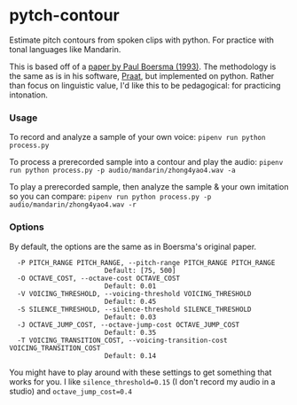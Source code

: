 # pytch-contour
Estimate pitch contours from spoken clips with python. For practice with tonal languages like Mandarin.

This is based off of a [paper by Paul Boersma (1993)](https://citeseerx.ist.psu.edu/viewdoc/download?doi=10.1.1.218.4956&rep=rep1&type=pdf). The methodology is the same as is in his software, [Praat](https://github.com/praat/praat), but implemented on python. Rather than focus on linguistic value, I'd like this to be pedagogical: for practicing intonation.

### Usage

To record and analyze a sample of your own voice:
`pipenv run python process.py`

To process a prerecorded sample into a contour and play the audio:
`pipenv run python process.py -p audio/mandarin/zhong4yao4.wav -a`

To play a prerecorded sample, then analyze the sample & your own imitation so you can compare:
`pipenv run python process.py -p audio/mandarin/zhong4yao4.wav -r`

### Options
By default, the options are the same as in Boersma's original paper. 

```
  -P PITCH_RANGE PITCH_RANGE, --pitch-range PITCH_RANGE PITCH_RANGE
                        Default: [75, 500]
  -O OCTAVE_COST, --octave-cost OCTAVE_COST
                        Default: 0.01
  -V VOICING_THRESHOLD, --voicing-threshold VOICING_THRESHOLD
                        Default: 0.45
  -S SILENCE_THRESHOLD, --silence-threshold SILENCE_THRESHOLD
                        Default: 0.03
  -J OCTAVE_JUMP_COST, --octave-jump-cost OCTAVE_JUMP_COST
                        Default: 0.35
  -T VOICING_TRANSITION_COST, --voicing-transition-cost VOICING_TRANSITION_COST
                        Default: 0.14
```

You might have to play around with these settings to get something that works for you. I like `silence_threshold=0.15` (I don't record my audio in a studio) and `octave_jump_cost=0.4`

 
